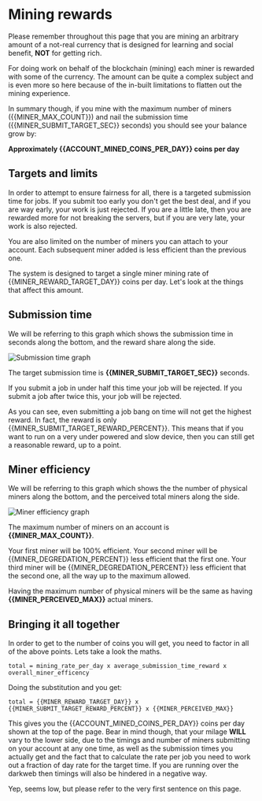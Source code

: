 # Mining rewards

Please remember throughout this page that you are mining an arbitrary amount of a not-real currency that is designed for learning and social benefit, **NOT** for getting rich.

For doing work on behalf of the blockchain (mining) each miner is rewarded with some of the currency. The amount can be quite a complex subject and is even more so here because of the in-built limitations to flatten out the mining experience.

In summary though, if you mine with the maximum number of miners ({{MINER_MAX_COUNT}}) and nail the submission time ({{MINER_SUBMIT_TARGET_SEC}} seconds) you should see your balance grow by:

**Approximately {{ACCOUNT_MINED_COINS_PER_DAY}} coins per day**

## Targets and limits

In order to attempt to ensure fairness for all, there is a targeted submission time for jobs. If you submit too early you don't get the best deal, and if you are way early, your work is just rejected. If you are a little late, then you are rewarded more for not breaking the servers, but if you are very late, your work is also rejected.

You are also limited on the number of miners you can attach to your account. Each subsequent miner added is less efficient than the previous one.

The system is designed to target a single miner mining rate of {{MINER_REWARD_TARGET_DAY}} coins per day. Let's look at the things that affect this amount.

## Submission time

We will be referring to this graph which shows the submission time in seconds along the bottom, and the reward share along the side.

![Submission time graph](/gfx/submission_time.png)

The target submission time is **{{MINER_SUBMIT_TARGET_SEC}}** seconds.

If you submit a job in under half this time your job will be rejected. If you submit a job after twice this, your job will be rejected.

As you can see, even submitting a job bang on time will not get the highest reward. In fact, the reward is only {{MINER_SUBMIT_TARGET_REWARD_PERCENT}}. This means that if you want to run on a very under powered and slow device, then you can still get a reasonable reward, up to a point.

## Miner efficiency

We will be referring to this graph which shows the the number of physical miners along the bottom, and the perceived total miners along the side.

![Miner efficiency graph](/gfx/miner_efficiency.png)

The maximum number of miners on an account is **{{MINER_MAX_COUNT}}**.

Your first miner will be 100% efficient. Your second miner will be {{MINER_DEGREDATION_PERCENT}} less efficient that the first one. Your third miner will be {{MINER_DEGREDATION_PERCENT}} less efficient that the second one, all the way up to the maximum allowed.

Having the maximum number of physical miners will be the same as having **{{MINER_PERCEIVED_MAX}}** actual miners.

## Bringing it all together

In order to get to the number of coins you will get, you need to factor in all of the above points. Lets take a look the maths.

`total = mining_rate_per_day x average_submission_time_reward x overall_miner_efficency`

Doing the substitution and you get:

`total = {{MINER_REWARD_TARGET_DAY}} x {{MINER_SUBMIT_TARGET_REWARD_PERCENT}} x {{MINER_PERCEIVED_MAX}}`

This gives you the {{ACCOUNT_MINED_COINS_PER_DAY}} coins per day shown at the top of the page. Bear in mind though, that your milage **WILL** vary to the lower side, due to the timings and number of miners submitting on your account at any one time, as well as the submission times you actually get and the fact that to calculate the rate per job you need to work out a fraction of day rate for the target time. If you are running over the darkweb then timings will also be hindered in a negative way.

Yep, seems low, but please refer to the very first sentence on this page.
